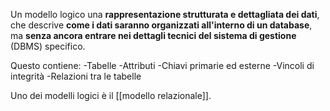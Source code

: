Un modello logico una **rappresentazione strutturata e dettagliata dei dati**, che descrive **come i dati saranno organizzati all'interno di un database**, ma **senza ancora entrare nei dettagli tecnici del sistema di gestione** (DBMS) specifico.

Questo contiene: 
-Tabelle
-Attributi
-Chiavi primarie ed esterne
-Vincoli di integrità
-Relazioni tra le tabelle


Uno dei modelli logici è il [[modello relazionale]].

